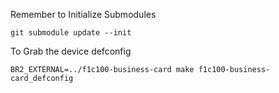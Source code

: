 Remember to Initialize Submodules
```
git submodule update --init
```

To Grab the device defconfig
```
BR2_EXTERNAL=../f1c100-business-card make f1c100-business-card_defconfig
```